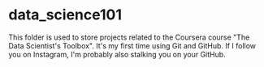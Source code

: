 # data_science101
This folder is used to store projects related to the Coursera course "The Data Scientist's Toolbox".
It's my first time using Git and GitHub.
If I follow you on Instagram, I'm probably also stalking you on your GitHub. 
